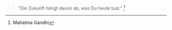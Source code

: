 <!--
<div class="wrap mb">

  <h1>{% t title.home %}</h1>
  <p>{% t desc.home %}</p>

</div>
-->


>"Die Zukunft hängt davon ab, was Du heute tust." [^1]

[^1]: Mahatma Gandhi
